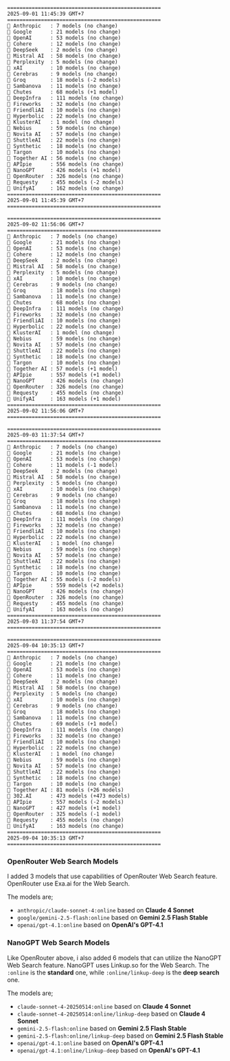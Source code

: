 ```plaintext
==================================================
2025-09-01 11:45:39 GMT+7
==================================================
🤖 Anthropic   : 7 models (no change)
🤖 Google      : 21 models (no change)
🤖 OpenAI      : 53 models (no change)
🤖 Cohere      : 12 models (no change)
🤖 DeepSeek    : 2 models (no change)
🤖 Mistral AI  : 58 models (no change)
🤖 Perplexity  : 5 models (no change)
🤖 xAI         : 10 models (no change)
🤖 Cerebras    : 9 models (no change)
🤖 Groq        : 18 models (-2 models)
🤖 Sambanova   : 11 models (no change)
🤖 Chutes      : 68 models (+1 model)
🤖 DeepInfra   : 111 models (no change)
🤖 Fireworks   : 32 models (no change)
🤖 FriendliAI  : 10 models (no change)
🤖 Hyperbolic  : 22 models (no change)
🤖 KlusterAI   : 1 model (no change)
🤖 Nebius      : 59 models (no change)
🤖 Novita AI   : 57 models (no change)
🤖 ShuttleAI   : 22 models (no change)
🤖 Synthetic   : 18 models (no change)
🤖 Targon      : 10 models (no change)
🤖 Together AI : 56 models (no change)
🤖 APIpie      : 556 models (no change)
🤖 NanoGPT     : 426 models (+1 model)
🤖 OpenRouter  : 326 models (no change)
🤖 Requesty    : 455 models (-2 models)
🤖 UnifyAI     : 162 models (no change)
================================================== 
2025-09-01 11:45:39 GMT+7
==================================================

==================================================
2025-09-02 11:56:06 GMT+7
==================================================
🤖 Anthropic   : 7 models (no change)
🤖 Google      : 21 models (no change)
🤖 OpenAI      : 53 models (no change)
🤖 Cohere      : 12 models (no change)
🤖 DeepSeek    : 2 models (no change)
🤖 Mistral AI  : 58 models (no change)
🤖 Perplexity  : 5 models (no change)
🤖 xAI         : 10 models (no change)
🤖 Cerebras    : 9 models (no change)
🤖 Groq        : 18 models (no change)
🤖 Sambanova   : 11 models (no change)
🤖 Chutes      : 68 models (no change)
🤖 DeepInfra   : 111 models (no change)
🤖 Fireworks   : 32 models (no change)
🤖 FriendliAI  : 10 models (no change)
🤖 Hyperbolic  : 22 models (no change)
🤖 KlusterAI   : 1 model (no change)
🤖 Nebius      : 59 models (no change)
🤖 Novita AI   : 57 models (no change)
🤖 ShuttleAI   : 22 models (no change)
🤖 Synthetic   : 18 models (no change)
🤖 Targon      : 10 models (no change)
🤖 Together AI : 57 models (+1 model)
🤖 APIpie      : 557 models (+1 model)
🤖 NanoGPT     : 426 models (no change)
🤖 OpenRouter  : 326 models (no change)
🤖 Requesty    : 455 models (no change)
🤖 UnifyAI     : 163 models (+1 model)
==================================================
2025-09-02 11:56:06 GMT+7
==================================================

==================================================
2025-09-03 11:37:54 GMT+7
==================================================
🤖 Anthropic   : 7 models (no change)
🤖 Google      : 21 models (no change)
🤖 OpenAI      : 53 models (no change)
🤖 Cohere      : 11 models (-1 model)
🤖 DeepSeek    : 2 models (no change)
🤖 Mistral AI  : 58 models (no change)
🤖 Perplexity  : 5 models (no change)
🤖 xAI         : 10 models (no change)
🤖 Cerebras    : 9 models (no change)
🤖 Groq        : 18 models (no change)
🤖 Sambanova   : 11 models (no change)
🤖 Chutes      : 68 models (no change)
🤖 DeepInfra   : 111 models (no change)
🤖 Fireworks   : 32 models (no change)
🤖 FriendliAI  : 10 models (no change)
🤖 Hyperbolic  : 22 models (no change)
🤖 KlusterAI   : 1 model (no change)
🤖 Nebius      : 59 models (no change)
🤖 Novita AI   : 57 models (no change)
🤖 ShuttleAI   : 22 models (no change)
🤖 Synthetic   : 18 models (no change)
🤖 Targon      : 10 models (no change)
🤖 Together AI : 55 models (-2 models)
🤖 APIpie      : 559 models (+2 models)
🤖 NanoGPT     : 426 models (no change)
🤖 OpenRouter  : 326 models (no change)
🤖 Requesty    : 455 models (no change)
🤖 UnifyAI     : 163 models (no change)
==================================================
2025-09-03 11:37:54 GMT+7
==================================================

==================================================
2025-09-04 10:35:13 GMT+7
==================================================
🤖 Anthropic   : 7 models (no change)
🤖 Google      : 21 models (no change)
🤖 OpenAI      : 53 models (no change)
🤖 Cohere      : 11 models (no change)
🤖 DeepSeek    : 2 models (no change)
🤖 Mistral AI  : 58 models (no change)
🤖 Perplexity  : 5 models (no change)
🤖 xAI         : 10 models (no change)
🤖 Cerebras    : 9 models (no change)
🤖 Groq        : 18 models (no change)
🤖 Sambanova   : 11 models (no change)
🤖 Chutes      : 69 models (+1 model)
🤖 DeepInfra   : 111 models (no change)
🤖 Fireworks   : 32 models (no change)
🤖 FriendliAI  : 10 models (no change)
🤖 Hyperbolic  : 22 models (no change)
🤖 KlusterAI   : 1 model (no change)
🤖 Nebius      : 59 models (no change)
🤖 Novita AI   : 57 models (no change)
🤖 ShuttleAI   : 22 models (no change)
🤖 Synthetic   : 18 models (no change)
🤖 Targon      : 10 models (no change)
🤖 Together AI : 81 models (+26 models)
🤖 302.AI      : 473 models (+473 models)
🤖 APIpie      : 557 models (-2 models)
🤖 NanoGPT     : 427 models (+1 model)
🤖 OpenRouter  : 325 models (-1 model)
🤖 Requesty    : 455 models (no change)
🤖 UnifyAI     : 163 models (no change)
==================================================
2025-09-04 10:35:13 GMT+7 
==================================================
```

### OpenRouter Web Search Models
I added 3 models that use capabilities of OpenRouter Web Search feature. OpenRouter use Exa.ai for the Web Search.

The models are;
- `anthropic/claude-sonnet-4:online` based on **Claude 4 Sonnet**
- `google/gemini-2.5-flash:online` based on **Gemini 2.5 Flash Stable**
- `openai/gpt-4.1:online` based on **OpenAI's GPT-4.1**

### NanoGPT Web Search Models 
Like OpenRouter above, i also added 6 models that can utilize the NanoGPT Web Search feature. NanoGPT uses Linkup.so for the Web Search. The `:online` is the **standard** one, while `:online/linkup-deep` is the **deep search** one.

The models are;
- `claude-sonnet-4-20250514:online` based on **Claude 4 Sonnet**
- `claude-sonnet-4-20250514:online/linkup-deep` based on **Claude 4 Sonnet**
- `gemini-2.5-flash:online` based on **Gemini 2.5 Flash Stable**
- `gemini-2.5-flash:online/linkup-deep` based on **Gemini 2.5 Flash Stable**
- `openai/gpt-4.1:online` based on **OpenAI's GPT-4.1**
- `openai/gpt-4.1:online/linkup-deep` based on **OpenAI's GPT-4.1**